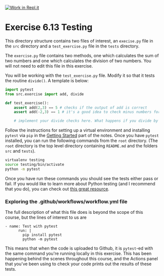 [![Work in Repl.it](https://classroom.github.com/assets/work-in-replit-14baed9a392b3a25080506f3b7b6d57f295ec2978f6f33ec97e36a161684cbe9.svg)](https://classroom.github.com/online_ide?assignment_repo_id=4422474&assignment_repo_type=AssignmentRepo)
# Exercise 6.13 Testing

This directory structure contains two files of interest, an `execise.py` file in the `src` directory and a `test_exercise.py` file in the `tests` directory.

The `exercise.py` file contains two methods, one which calculates the sum of two numbers and one which calculates the division of two numbers. You will not need to edit this file in this exercise.

You will be working with the `test_exercise.py` file. Modify it so that it tests the routine `divide()`. A template is below:

```python
import pytest
from src.exercise import add, divide

def test_exercise():
    assert add(2,3) == 5 # checks if the output of add is correct
    assert add(-2,3) == 1 # it's a good idea to check minus numbers for this routine

    # implement your divide checks here. What happens if you divide by 0?
```

Follow the instructions for setting up a virtual environment and installing `pytest` via `pip` in the [Getting Started](https://scott3142.uk/python-programming/codelabs/getting-started) part of the notes. Once you have `pytest` installed, you can run the following commands from the `root` directory. (The `root` directory is the top level directory containing `README.md` and the folders `src` and `tests`).

```bash
virtualenv testing
source testing/bin/activate
python -m pytest
```

Once you have run these commands you should see the tests either pass or fail. If you would like to learn more about Python testing (and I recommend that you do), you can check out [this great resource](https://realpython.com/python-testing/).

### Exploring the .github/workflows/workflow.yml file

The full description of what this file does is beyond the scope of this course, but the lines of interest to us are

```plaintext
- name: Test with pytest
      run: |
        pip install pytest
        python -m pytest
```

This means that when the code is uploaded to Github, it is `pytest`-ed with the same command you're running locally in this exercise. This has been happening behind the scenes throughout this course, and the Actions panel that you've been using to check your code prints out the results of these tests.
